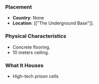 ### Placement
- **Country**: None
- **Location**: [["The Underground Base"]].  

### Physical Characteristics
- Concrete flooring.
- 10 meters ceiling.

### What It Houses
- High-tech prison cells